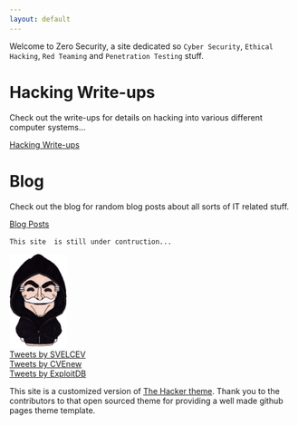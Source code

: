 ```yaml
---
layout: default
---
```


Welcome to Zero Security, a site dedicated so `Cyber Security`, `Ethical Hacking`, `Red Teaming` and `Penetration Testing` stuff.

# Hacking Write-ups

Check out the write-ups for details on hacking into various different computer systems...

[Hacking Write-ups](./writeups/main-writeups.html)

# Blog

Check out the blog for random blog posts about all sorts of IT related stuff.

[Blog Posts](./blog/main-blog.html)


```
This site  is still under contruction...
```

<img class="center_robot" alt="Mr Robot" src="/assets/images/mr_robot_0.png" width="20%" height="20%">

<!--Had to copy the rendered html output from the _site folder to get the jekyll twitter plugin to work-->

<div class="center_twitter">
<div class="jekyll-twitter-plugin"><a class="twitter-timeline" data-width="600" data-tweet-limit="2" limit=5 href="https://twitter.com/SVelcev">Tweets by SVELCEV</a>
<script async="" src="https://platform.twitter.com/widgets.js" charset="utf-8"></script>
</div>
<div class="jekyll-twitter-plugin"><a class="twitter-timeline" data-width="600" data-tweet-limit="2" limit=5 href="https://twitter.com/CVEnew">Tweets by CVEnew</a>
<script async="" src="https://platform.twitter.com/widgets.js" charset="utf-8"></script>
</div>
<div class="jekyll-twitter-plugin"><a class="twitter-timeline" data-width="600" data-tweet-limit="2" limit=5 href="https://twitter.com/ExploitDB">Tweets by ExploitDB</a>
<script async="" src="https://platform.twitter.com/widgets.js" charset="utf-8"></script>
</div>
</div>

This site is a customized version of [The Hacker theme](https://github.com/pages-themes/hacker). Thank you to the contributors to that open sourced theme for providing a well made github pages theme template.
